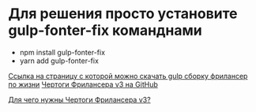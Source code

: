 # Для решения просто установите gulp-fonter-fix команднами

* npm install gulp-fonter-fix
* yarn add gulp-fonter-fix

[Ссылка на страницу с которой можно скачать gulp сборку фрилансер по жизни](https://zelenka.guru/threads/3214420/ "обновляется")
[Чертоги Фрилансера v3 на GitHub](https://github.com/Maxim-Cherkasov/flsStartTemplate-v3)

[Для чего нужны Чертоги Фрилансера v3?](https://legosite.kz/ts/fls/ "Презентация шаблона и его возможностей")
